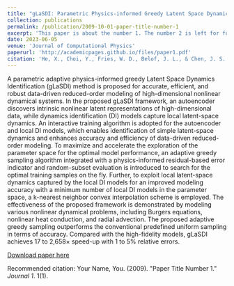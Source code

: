 ```yaml
---
title: "gLaSDI: Parametric Physics-informed Greedy Latent Space Dynamics Identification"
collection: publications
permalink: /publication/2009-10-01-paper-title-number-1
excerpt: 'This paper is about the number 1. The number 2 is left for future work.'
date: 2023-06-05
venue: 'Journal of Computational Physics'
paperurl: 'http://academicpages.github.io/files/paper1.pdf'
citation: 'He, X., Choi, Y., Fries, W. D., Belof, J. L., & Chen, J. S. (2023). &quot;gLaSDI: Parametric Physics-informed Greedy Latent Space Dynamics Identification.&quot; <i>Journal of Computational Physics</i>. 112267.'
---
```

A parametric adaptive physics-informed greedy Latent Space Dynamics Identification (gLaSDI) method is proposed for accurate, efficient, and robust data-driven reduced-order modeling of high-dimensional nonlinear dynamical systems. In the proposed gLaSDI framework, an autoencoder discovers intrinsic nonlinear latent representations of high-dimensional data, while dynamics identification (DI) models capture local latent-space dynamics. An interactive training algorithm is adopted for the autoencoder and local DI models, which enables identification of simple latent-space dynamics and enhances accuracy and efficiency of data-driven reduced-order modeling. To maximize and accelerate the exploration of the parameter space for the optimal model performance, an adaptive greedy sampling algorithm integrated with a physics-informed residual-based error indicator and random-subset evaluation is introduced to search for the optimal training samples on the fly. Further, to exploit local latent-space dynamics captured by the local DI models for an improved modeling accuracy with a minimum number of local DI models in the parameter space, a k-nearest neighbor convex interpolation scheme is employed. The effectiveness of the proposed framework is demonstrated by modeling various nonlinear dynamical problems, including Burgers equations, nonlinear heat conduction, and radial advection. The proposed adaptive greedy sampling outperforms the conventional predefined uniform sampling in terms of accuracy. Compared with the high-fidelity models, gLaSDI achieves 17 to 2,658× speed-up with 1 to 5% relative errors.

[Download paper here](http://academicpages.github.io/files/paper1.pdf)

Recommended citation: Your Name, You. (2009). "Paper Title Number 1." <i>Journal 1</i>. 1(1).
